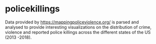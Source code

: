 # policekillings

Data provided by https://mappingpoliceviolence.org/ is parsed and analysed to provide interesting visualizations on the 
distribution of crime, violence and reported police killings across the different states of the US (2013 -2018).
